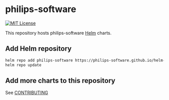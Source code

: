 # philips-software

[![MIT License](https://img.shields.io/github/license/philips-labs/helm-charts?style=for-the-badge)](https://opensource.org/licenses/MIT)

This repository hosts philips-software [Helm](https://helm.sh) charts.

## Add Helm repository

```bash
helm repo add philips-software https://philips-software.github.io/helm-charts/
helm repo update
```

## Add more charts to this repository

See [CONTRIBUTING](CONTRIBUTING.md)
